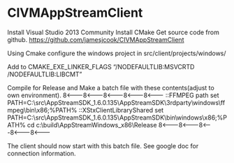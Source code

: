 # CIVMAppStreamClient
Install Visual Studio 2013 Community 
Install CMake 
Get source code from github.
https://github.com/jamesjcook/CIVMAppStreamClient

Using Cmake configure the windows project in src/client/projects/windows/

Add to CMAKE_EXE_LINKER_FLAGS    “/NODEFAULTLIB:MSVCRTD /NODEFAULTLIB:LIBCMT”

Compile for Release and 
Make a batch file with these contents(adjust to own environment).
8<---8<---8<---8<---8<---
::FFMPEG path
set PATH=C:\\src\\AppStreamSDK_1.6.0.135\\AppStreamSDK\\3rdparty\\windows\\ffmpeg\\bin\\x86;%PATH%
::XStxClientLibraryShared
set PATH=C:\\src\\AppStreamSDK_1.6.0.135\\AppStreamSDK\\bin\\windows\\x86;%PATH%
cd c:\\build\\AppStreamWindows_x86\\Release
8<---8<---8<---8<---8<---

The client should now start with this batch file.
See google doc for connection information.
